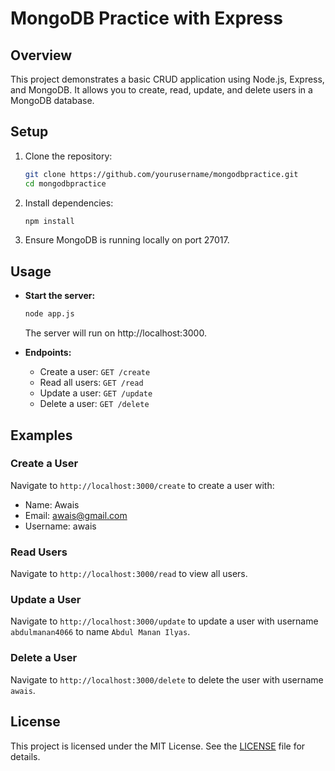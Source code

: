 # MongoDB Practice with Express

## Overview

This project demonstrates a basic CRUD application using Node.js, Express, and MongoDB. It allows you to create, read, update, and delete users in a MongoDB database.

## Setup

1. Clone the repository:
    ```sh
    git clone https://github.com/yourusername/mongodbpractice.git
    cd mongodbpractice
    ```

2. Install dependencies:
    ```sh
    npm install
    ```

3. Ensure MongoDB is running locally on port 27017.

## Usage

- **Start the server:**
    ```sh
    node app.js
    ```
    The server will run on http://localhost:3000.

- **Endpoints:**
    - Create a user: `GET /create`
    - Read all users: `GET /read`
    - Update a user: `GET /update`
    - Delete a user: `GET /delete`

## Examples

### Create a User

Navigate to `http://localhost:3000/create` to create a user with:
- Name: Awais
- Email: awais@gmail.com
- Username: awais

### Read Users

Navigate to `http://localhost:3000/read` to view all users.

### Update a User

Navigate to `http://localhost:3000/update` to update a user with username `abdulmanan4066` to name `Abdul Manan Ilyas`.

### Delete a User

Navigate to `http://localhost:3000/delete` to delete the user with username `awais`.

## License

This project is licensed under the MIT License. See the [LICENSE](LICENSE) file for details.
